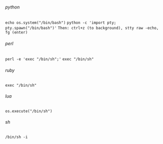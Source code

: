 ###### python
```echo os.system("/bin/bash")```
```python -c 'import pty; pty.spawn("/bin/bash")'```
```Then: ctrl+z (to background), stty raw -echo, fg (enter)```

###### perl
```perl -e 'exec "/bin/sh";'```
```exec "/bin/sh"```

###### ruby
```exec "/bin/sh"```

###### lua
```os.execute("/bin/sh")```

###### sh
```/bin/sh -i```

